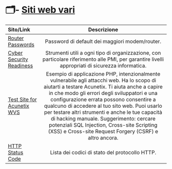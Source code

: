 # 🗂️- [Siti web vari](#web-sites-various)

| **Sito/Link** | **Descrizione** |
| :--- | :--: |
| [Router Passwords](https://www.routerpasswords.com/) | Password di default dei maggiori modem/router. |
| [Cyber Security Readiness](https://cybersecurityreadiness.it/) | Strumenti utili a ogni tipo di organizzazione, con particolare riferimento alle PMI, per garantire livelli appropriati di sicurezza informatica. |
| [Test Site for Acunetix WVS](http://testphp.vulnweb.com/index.php) | Esempio di applicazione PHP, intenzionalmente vulnerabile agli attacchi web. Ha lo scopo di aiutarti a testare Acunetix. Ti aiuta anche a capire in che modo gli errori degli sviluppatori e una configurazione errata possono consentire a qualcuno di accedere al tuo sito web. Puoi usarlo per testare altri strumenti e anche le tue capacità di hacking manuale. Suggerimento: cercare potenziali SQL Injection, Cross-site Scripting (XSS) e Cross-site Request Forgery (CSRF) e altro ancora. |
| [HTTP Status Code](https://en.wikipedia.org/wiki/List_of_HTTP_status_codes) | Lista dei codici di stato del protocollo HTTP. |
